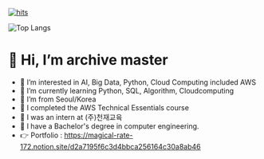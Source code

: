 [![hits](https://myhits.vercel.app/api/hit/https%3A%2F%2Fgithub.com%2Farchive-dev-korean?color=green&label=hits&size=small)](https://myhits.vercel.app)</br>
<!-- [![minseon yu's GitHub stats](https://github-readme-stats.vercel.app/api?username=archive-dev-korean)](https://github.com/archive-dev-korean/github-readme-stats) -->
<!--![Top Langs](https://github-readme-stats.vercel.app/api/top-langs/?username=archive-dev-korean)-->
![Top Langs](https://github-readme-stats.vercel.app/api/top-langs/?username=archive-dev-korean&layout=compact&v=2)
# 👋 Hi, I’m archive master
- 👀 I’m interested in AI, Big Data, Python, Cloud Computing included AWS
- 🌱 I’m currently learning Python, SQL, Algorithm, Cloudcomputing
- 🎪 I’m from Seoul/Korea
- 📙 I completed the AWS Technical Essentials course
- 📠 I was an intern at (주)천재교육
- 📌 I have a Bachelor's degree in computer engineering.
- 👉 Portfolio : https://magical-rate-172.notion.site/d2a7195f6c3d4bbca256164c30a8ab46
<!---
archive-dev-korean/archive-dev-korean is a ✨ special ✨ repository because its `README.md` (this file) appears on your GitHub profile.
You can click the Preview link to take a look at your changes.
--->
